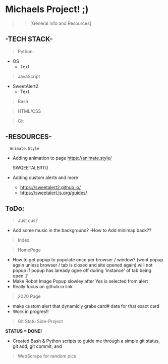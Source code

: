 # Michaels Project! ;)

> > [General Info and Resources]

## -TECH STACK-

> Python:
- OS
   - Text

> JavaScript
- SweetAlert2
   - Text

> Bash

> HTML/CSS

> Git
##  -RESOURCES-
      
      Animate.Style

 * Adding animation to page
 https://animate.style/
 
      SWQEETALERT()

 * Adding custom alerts and more

    - https://sweetalert2.github.io/
    - https://sweetalert.js.org/guides/
 ## ToDo:

> Just cus?
- Add some music in the background?
-How to Add minimap back??



 >Index



 > HomePage
 - How to get popup to populate once per browser / window? (wont popup again unless browser / tab is closed and site opened again) will not popup if popup has laready ogne off during 'instance' of tab being open..?
 - Make Robot Image Popup slowley after Yes is selected from alert
 - Really focus on github.io link

 > 2020 Page
  - make custom alert that dynamicly grabs card# data for that exact card
  - Work in progres!!
 >Git Statu Side-Project 
 
<b>STATUS  =  DONE!</b>
 - Created Bash & Python scripts to guide me through a simple git status, git add, git commit, and 


>WebScrape for random pics